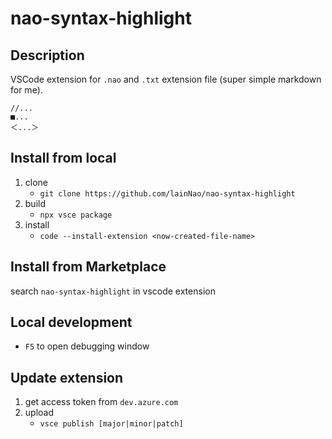 # nao-syntax-highlight

## Description

VSCode extension for `.nao` and `.txt` extension file (super simple markdown for me).

```
//...
■...
＜...＞
```

## Install from local
1. clone
    - `git clone https://github.com/lainNao/nao-syntax-highlight`
2. build
    - `npx vsce package`
3. install
    - `code --install-extension <now-created-file-name>`

## Install from Marketplace
search `nao-syntax-highlight` in vscode extension

## Local development
- `F5` to open debugging window

## Update extension
1. get access token from `dev.azure.com`
2. upload
   - `vsce publish [major|minor|patch]`